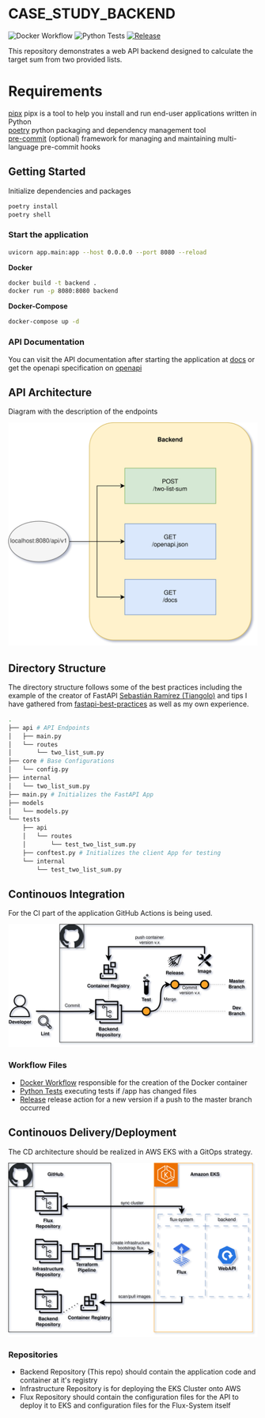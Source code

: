 # CASE_STUDY_BACKEND


![Docker Workflow](https://github.com/AlbertHahn/case_study_backend/actions/workflows/image.yml/badge.svg)
![Python Tests](https://github.com/AlbertHahn/case_study_backend/actions/workflows/test.yml/badge.svg)
[![Release](https://github.com/AlbertHahn/case_study_backend/actions/workflows/release-please.yml/badge.svg)](https://github.com/AlbertHahn/case_study_backend/actions/workflows/release-please.yml)

This repository demonstrates a web API backend designed to calculate the target sum from two provided lists.

# Requirements

[pipx](https://github.com/pypa/pipx) pipx is a tool to help you install and run end-user applications written in Python \
[poetry](https://python-poetry.org/docs/) python packaging and dependency management tool \
[pre-commit](https://pre-commit.com/) (optional) framework for managing and maintaining multi-language pre-commit hooks

## Getting Started

Initialize dependencies and packages

```bash
poetry install
poetry shell
```

### Start the application

```bash
uvicorn app.main:app --host 0.0.0.0 --port 8080 --reload
```

__Docker__

```bash
docker build -t backend .
docker run -p 8080:8080 backend
```

__Docker-Compose__

```bash
docker-compose up -d
```

### API Documentation

You can visit the API documentation after starting the application at [docs](http://localhost:8080/api/v1/docs) or get the openapi specification on [openapi](http://localhost:8080/api/v1/openapi.json)

## API Architecture

Diagram with the description of the endpoints

![alt text](diagrams/API-Endpoints.drawio.png)


## Directory Structure

The directory structure follows some of the best practices including the example of the creator of FastAPI [Sebastián Ramírez (Tiangolo)](https://github.com/tiangolo/full-stack-fastapi-template/tree/master) and tips I have gathered from [fastapi-best-practices](https://github.com/zhanymkanov/fastapi-best-practices) as well as my own experience.

```bash
.
├── api # API Endpoints
│   ├── main.py
│   └── routes
│       └── two_list_sum.py
├── core # Base Configurations
│   └── config.py
├── internal
│   └── two_list_sum.py
├── main.py # Initializes the FastAPI App
├── models
│   └── models.py
└── tests
    ├── api
    │   └── routes
    │       └── test_two_list_sum.py
    ├── conftest.py # Initializes the client App for testing
    └── internal
        └── test_two_list_sum.py
```


## Continouos Integration

For the CI part of the application GitHub Actions is being used.

![alt text](diagrams/API-CI.drawio.png)

### Workflow Files

- [Docker Workflow](actions/workflows/image.yml) responsible for the creation of the Docker container
- [Python Tests](actions/workflows/test.yml) executing tests if /app has changed files
- [Release](actions/workflows/release-please.yml) release action for a new version if a push to the master branch occurred

## Continouos Delivery/Deployment

The CD architecture should be realized in AWS EKS with a GitOps strategy.

![alt text](diagrams/API-CD.drawio.png)

### Repositories

- Backend Repository (This repo) should contain the application code and container at it's registry
- Infrastructure Repository is for deploying the EKS Cluster onto AWS
- Flux Repository should contain the configuration files for the API to deploy it to EKS and configuration files for the Flux-System itself
